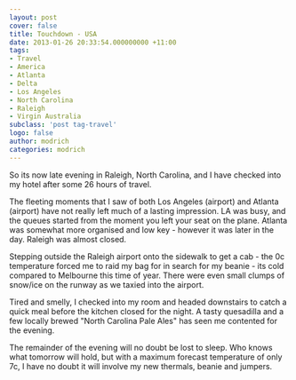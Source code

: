 ```yaml
---
layout: post
cover: false
title: Touchdown - USA
date: 2013-01-26 20:33:54.000000000 +11:00
tags: 
- Travel
- America
- Atlanta
- Delta
- Los Angeles
- North Carolina
- Raleigh
- Virgin Australia
subclass: 'post tag-travel'
logo: false
author: modrich
categories: modrich
---
```

So its now late evening in Raleigh, North Carolina, and I have checked into my hotel after some 26 hours of travel.

The fleeting moments that I saw of both Los Angeles (airport) and Atlanta (airport) have not really left much of a lasting impression.  LA was busy, and the queues started from the moment you left your seat on the plane.  Atlanta was somewhat more organised and low key - however it was later in the day.  Raleigh was almost closed.

Stepping outside the Raleigh airport onto the sidewalk to get a cab - the 0c temperature forced me to raid my bag for in search for my beanie - its cold compared to Melbourne this time of year.  There were even small clumps of snow/ice on the runway as we taxied into the airport.

Tired and smelly, I checked into my room and headed downstairs to catch a quick meal before the kitchen closed for the night.  A tasty quesadilla and a few locally brewed "North Carolina Pale Ales" has seen me contented for the evening.

The remainder of the evening will no doubt be lost to sleep.  Who knows what tomorrow will hold, but with a maximum forecast temperature of only 7c, I have no doubt it will involve my new thermals, beanie and jumpers.

